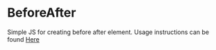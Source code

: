 # BeforeAfter

Simple JS for creating before after element. Usage instructions can be found [Here](http://mtryggvason.github.io/BeforeAfter/)
